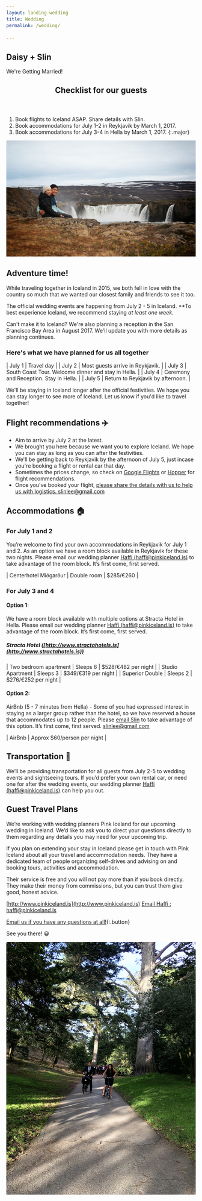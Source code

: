 ```yaml
---
layout: landing-wedding
title: Wedding
permalink: /wedding/

---
```


<section id="banner">
  <div class="inner" markdown="1">


## Daisy + Slin
We're Getting Married!


  </div>
</section>

<section class="wrapper style1">
<div class="inner" markdown="1">
<header class="major" markdown="1">

## Checklist for our guests

</header>


1. Book flights to Iceland ASAP. Share details with Slin. 
2. Book accommodations for July 1-2 in Reykjavik by March 1, 2017.
3. Book accommodations for July 3-4 in Hella by March 1, 2017.
{:.major}


</div>
</section>
<section class="wrapper alt style5">
<div class="spotlight">
<div class="image"><img src="/images/wedding/waterfall.jpg"></div>
<div class="content" markdown="1">

## Adventure time!
While traveling together in Iceland in 2015, we both fell in love with the country so much that we wanted our closest family and friends to see it too.  

The official wedding events are happening from July 2 - 5 in Iceland. **To best experience Iceland, we recommend staying *at least *one week.**

Can't make it to Iceland? We're also planning a reception in the San Francisco Bay Area in August 2017. We'll update you with more details as planning continues.

</div>
</div>
</section>
<section class="wrapper style5">
<div class="inner" markdown="1">

### Here's what we have planned for us all together

| July 1 | Travel day |
| July 2 | Most guests arrive in Reykjavik. |
| July 3 | South Coast Tour. Welcome dinner and stay in Hella. |
| July 4 | Ceremony and Reception. Stay in Hella. |
| July 5 | Return to Reykjavik by afternoon. |

We'll be staying in Iceland longer after the official festivities. We hope you can stay longer to see more of Iceland. Let us know if you'd like to travel together!

</div>
</section>
<section class="wrapper style5">
<div class="inner" markdown="1">


## Flight recommendations ✈️
- Aim to arrive by July 2 at the latest.
- We brought you here because we want you to explore Iceland. We hope you can stay as long as you can after the festivities.
- We'll be getting back to Reykjavik by the afternoon of July 5, just incase you're booking a flight or rental car that day.
- Sometimes the prices change, so check on [Google Flights](https://www.google.com/flights) or [Hopper](http://www.hopper.com) for flight recommendations.
- Once you’ve booked your flight, [please share the details with us to help us with logistics. slinlee@gmail.com](mailto:slinlee+wedding@gmail.com)



## Accommodations 🏠

### For July 1 and 2

You’re welcome to find your own accommodations in Reykjavik for July 1 and 2. As an option we have a room block available in Reykjavik for these two nights. Please email our wedding planner [Haffi (haffi@pinkiceland.is)](mailto:haffi@pinkiceland.is) to take advantage of the room block. It’s first come, first served.

| Centerhotel Miðgarður | Double room | $285/€260 |

### For July 3 and 4

#### Option 1:

We have a room block available with multiple options at Stracta Hotel in Hella. Please email our wedding planner [Haffi (haffi@pinkiceland.is)](mailto:haffi@pinkiceland.is) to take advantage of the room block. It’s first come, first served.

##### Stracta Hotel  ([http://www.stractahotels.is](http://www.stractahotels.is))

| Two bedroom apartment | Sleeps 6 | $528/€482 per night |
| Studio Apartment | Sleeps 3 | $349/€319 per night |
| Superior Double | Sleeps 2 | $276/€252 per night |

#### Option 2:

AirBnb (5 - 7 minutes from Hella) - Some of you had expressed interest in staying as a larger group rather than the hotel, so we have reserved a house that accommodates up to 12 people. Please [email Slin](mailto:slinlee+wedding@gmail.com) to take advantage of this option. It’s first come, first served. [slinlee@gmail.com](mailto:slinlee+wedding@gmail.com)

| AirBnb | Approx $60/person per night |



## Transportation 🚌
We’ll be providing transportation for all guests from July 2-5 to wedding events and sightseeing tours. If you’d prefer your own rental car, or need one for after the wedding events, our wedding planner [Haffi (haffi@pinkiceland.is)](mailto:haffi@pinkiceland.is) can help you out.



## Guest Travel Plans
We’re working with wedding planners Pink Iceland for our upcoming wedding in Iceland. We’d like to ask you to direct your questions directly to them regarding any details you may need for your upcoming trip.

If you plan on extending your stay in Iceland please get in touch with Pink Iceland about all your travel and accommodation needs. They have a dedicated team of people organizing self-drives and advising on and booking tours, activities and accommodation.

Their service is free and you will not pay more than if you book directly. They make their money from commissions, but you can trust them give good, honest advice.

[http://www.pinkiceland.is](http://www.pinkiceland.is)
[Email Haffi : haffi@pinkiceland.is](mailto:haffi@pinkiceland.is)



</div>
</section>
<section class="wrapper style2 special">
<div class="inner" markdown="1">

[Email us if you have any questions at all!](mailto:slinlee+wedding@gmail.com){:.button}


  See you there! 😀

<div class="box alt">
<div class="row">
<span class="image fit" markdown="1">

  ![](/images/wedding/bike-wedding.jpg)

</span>
</div>
</div>
</div>
</section>

